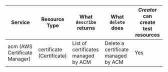 Service | Resource Type | What ``describe`` returns | What ``delete`` does | *Creator* can create test resources
---- | ---- | ---- | ---- | ----
acm (AWS Certificate Manager) | certificate (Certificate) | List of certificates managed by ACM | Delete a certificate managed by ACM | Yes
